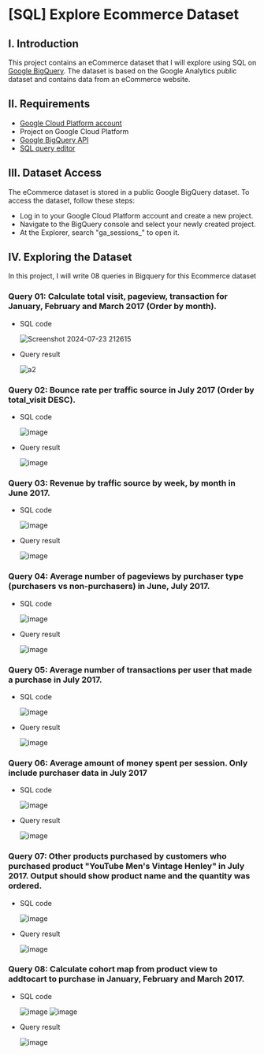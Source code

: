 # [SQL] Explore Ecommerce Dataset
## I. Introduction
This project contains an eCommerce dataset that I will explore using SQL on [Google BigQuery](https://cloud.google.com/bigquery). The dataset is based on the Google Analytics public dataset and contains data from an eCommerce website.
## II. Requirements
- [Google Cloud Platform account](https://cloud.google.com/?hl=en)
- Project on Google Cloud Platform
- [Google BigQuery API](https://cloud.google.com/bigquery/docs/enable-transfer-service#:~:text=Enable%20the%20BigQuery%20Data%20Transfer%20Service,-Before%20you%20can&text=Open%20the%20BigQuery%20Data%20Transfer,Click%20the%20ENABLE%20button.)
- [SQL query editor](https://cloud.google.com/bigquery)
## III. Dataset Access
The eCommerce dataset is stored in a public Google BigQuery dataset. To access the dataset, follow these steps:
- Log in to your Google Cloud Platform account and create a new project.
- Navigate to the BigQuery console and select your newly created project.
- At the Explorer, search "ga_sessions_" to open it.
## IV. Exploring the Dataset
In this project, I will write 08 queries in Bigquery for this Ecommerce dataset

### Query 01: Calculate total visit, pageview, transaction for January, February and March 2017 (Order by month).
- SQL code
  
  ![Screenshot 2024-07-23 212615](https://github.com/user-attachments/assets/ee988f8c-b087-4025-9586-20d987040c3a)
  
- Query result
  
  ![a2](https://github.com/user-attachments/assets/9a5ab603-1dc4-42f8-bebc-989decf2c045)

### Query 02: Bounce rate per traffic source in July 2017 (Order by total_visit DESC).
- SQL code
  
  ![image](https://github.com/user-attachments/assets/b89722b5-56cc-43ab-98e6-8e6eb09c08b0)
  
- Query result
  
  ![image](https://github.com/user-attachments/assets/63e09b02-c5e9-4726-9de4-31b48f6157fd)

### Query 03: Revenue by traffic source by week, by month in June 2017.
- SQL code
  
  ![image](https://github.com/user-attachments/assets/4e852afd-4df2-4851-9765-559fff329b4a)

- Query result

  ![image](https://github.com/user-attachments/assets/54ca14c8-80ae-4419-81f7-aaaf2824c74b)

### Query 04: Average number of pageviews by purchaser type (purchasers vs non-purchasers) in June, July 2017.
- SQL code
  
  ![image](https://github.com/user-attachments/assets/a8127a1e-01f1-4192-8ccf-e0ea72fbdf15)

- Query result

  ![image](https://github.com/user-attachments/assets/9a158875-54dc-41b6-8a77-e283f43aef58)

### Query 05: Average number of transactions per user that made a purchase in July 2017.
- SQL code
  
  ![image](https://github.com/user-attachments/assets/88ed1a7b-a55b-46d5-af6e-477b19860ba6)

- Query result

  ![image](https://github.com/user-attachments/assets/4cc56359-a482-4841-887a-bd145ca4c5eb)
  
### Query 06: Average amount of money spent per session. Only include purchaser data in July 2017
- SQL code
  
  ![image](https://github.com/user-attachments/assets/d7285372-35e6-424b-9dc3-e59d8ab0c5e1)

- Query result

  ![image](https://github.com/user-attachments/assets/75ef39d7-2223-49cd-a963-43f440b6a729)

### Query 07: Other products purchased by customers who purchased product "YouTube Men's Vintage Henley" in July 2017. Output should show product name and the quantity was ordered.
- SQL code
  
  ![image](https://github.com/user-attachments/assets/cbdd898f-b9be-4bc1-93b5-a9f549a61a7c)

- Query result

  ![image](https://github.com/user-attachments/assets/75cd79d4-f95a-4929-9547-b22915a49a76)

### Query 08: Calculate cohort map from product view to addtocart to purchase in January, February and March 2017. 
- SQL code
    
  ![image](https://github.com/user-attachments/assets/1d5e603c-232c-4dbc-b655-8e2d96b050e9)
  ![image](https://github.com/user-attachments/assets/a070f6af-6623-48b5-b8e0-a14e9a2818d3)

- Query result

  ![image](https://github.com/user-attachments/assets/7de3fa51-141e-4823-9253-3b02ea1e163f)

